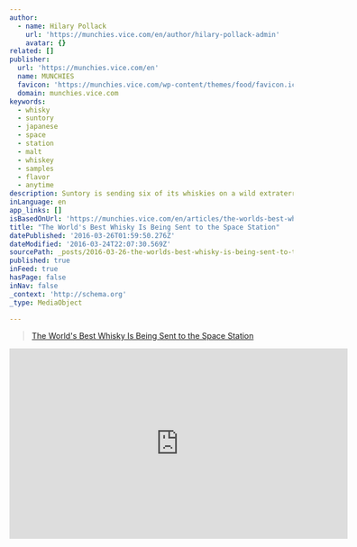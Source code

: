 ```yaml
---
author:
  - name: Hilary Pollack
    url: 'https://munchies.vice.com/en/author/hilary-pollack-admin'
    avatar: {}
related: []
publisher:
  url: 'https://munchies.vice.com/en'
  name: MUNCHIES
  favicon: 'https://munchies.vice.com/wp-content/themes/food/favicon.ico'
  domain: munchies.vice.com
keywords:
  - whisky
  - suntory
  - japanese
  - space
  - station
  - malt
  - whiskey
  - samples
  - flavor
  - anytime
description: Suntory is sending six of its whiskies on a wild extraterrestrial vacation to explore how zero-gravity environments could benefit their flavors.
inLanguage: en
app_links: []
isBasedOnUrl: 'https://munchies.vice.com/en/articles/the-worlds-best-whisky-is-being-sent-to-the-space-station'
title: "The World's Best Whisky Is Being Sent to the Space Station"
datePublished: '2016-03-26T01:59:50.276Z'
dateModified: '2016-03-24T22:07:30.569Z'
sourcePath: _posts/2016-03-26-the-worlds-best-whisky-is-being-sent-to-the-space-station.md
published: true
inFeed: true
hasPage: false
inNav: false
_context: 'http://schema.org'
_type: MediaObject

---
```

> [The World's Best Whisky Is Being Sent to the Space Station][0]

<iframe src="https://munchies.vice.com/en/articles/the-worlds-best-whisky-is-being-sent-to-the-space-station/embed" width="600" height="338" title="Embedded WordPress Post" frameborder="0" scrolling="no" style=""></iframe>



[0]: https://munchies.vice.com/en/articles/the-worlds-best-whisky-is-being-sent-to-the-space-station